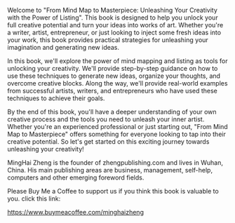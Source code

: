 
Welcome to "From Mind Map to Masterpiece: Unleashing Your Creativity with the Power of Listing". This book is designed to help you unlock your full creative potential and turn your ideas into works of art. Whether you're a writer, artist, entrepreneur, or just looking to inject some fresh ideas into your work, this book provides practical strategies for unleashing your imagination and generating new ideas.

In this book, we'll explore the power of mind mapping and listing as tools for unlocking your creativity. We'll provide step-by-step guidance on how to use these techniques to generate new ideas, organize your thoughts, and overcome creative blocks. Along the way, we'll provide real-world examples from successful artists, writers, and entrepreneurs who have used these techniques to achieve their goals.

By the end of this book, you'll have a deeper understanding of your own creative process and the tools you need to unleash your inner artist. Whether you're an experienced professional or just starting out, "From Mind Map to Masterpiece" offers something for everyone looking to tap into their creative potential. So let's get started on this exciting journey towards unleashing your creativity!

MingHai Zheng is the founder of zhengpublishing.com and lives in Wuhan, China. His main publishing areas are business, management, self-help, computers and other emerging foreword fields.

Please Buy Me a Coffee to support us if you think this book is valuable to you. click this link:

https://www.buymeacoffee.com/minghaizheng
